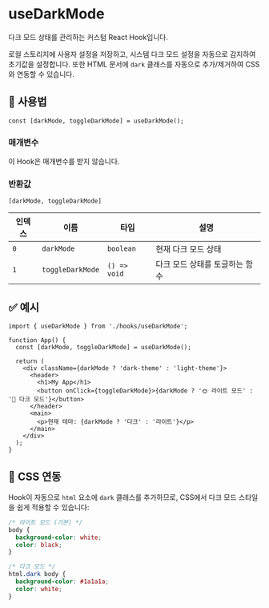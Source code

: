 # useDarkMode

다크 모드 상태를 관리하는 커스텀 React Hook입니다.

로컬 스토리지에 사용자 설정을 저장하고, 시스템 다크 모드 설정을 자동으로 감지하여 초기값을 설정합니다. 또한 HTML 문서에 `dark` 클래스를 자동으로 추가/제거하여 CSS와 연동할 수 있습니다.

## 🔗 사용법

```tsx
const [darkMode, toggleDarkMode] = useDarkMode();
```

### 매개변수

이 Hook은 매개변수를 받지 않습니다.

### 반환값

`[darkMode, toggleDarkMode]`

| 인덱스 | 이름             | 타입         | 설명                           |
| ------ | ---------------- | ------------ | ------------------------------ |
| `0`    | `darkMode`       | `boolean`    | 현재 다크 모드 상태            |
| `1`    | `toggleDarkMode` | `() => void` | 다크 모드 상태를 토글하는 함수 |

## ✅ 예시

```tsx
import { useDarkMode } from './hooks/useDarkMode';

function App() {
  const [darkMode, toggleDarkMode] = useDarkMode();

  return (
    <div className={darkMode ? 'dark-theme' : 'light-theme'}>
      <header>
        <h1>My App</h1>
        <button onClick={toggleDarkMode}>{darkMode ? '🌞 라이트 모드' : '🌙 다크 모드'}</button>
      </header>
      <main>
        <p>현재 테마: {darkMode ? '다크' : '라이트'}</p>
      </main>
    </div>
  );
}
```

## 🎨 CSS 연동

Hook이 자동으로 `html` 요소에 `dark` 클래스를 추가하므로, CSS에서 다크 모드 스타일을 쉽게 적용할 수 있습니다:

```css
/* 라이트 모드 (기본) */
body {
  background-color: white;
  color: black;
}

/* 다크 모드 */
html.dark body {
  background-color: #1a1a1a;
  color: white;
}
```
